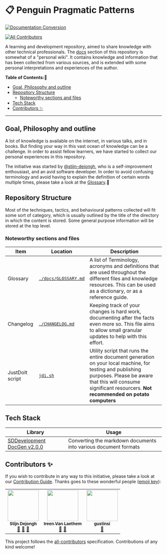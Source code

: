#  :clipboard: Penguin Pragmatic Patterns

[![Documentation Conversion](https://github.com/sddevelopment-be/penguin-programming/actions/workflows/document_conversion.yml/badge.svg)](https://github.com/sddevelopment-be/penguin-programming/actions/workflows/document_conversion.yml)
<!-- ALL-CONTRIBUTORS-BADGE:START - Do not remove or modify this section -->
[![All Contributors](https://img.shields.io/badge/all_contributors-3-orange.svg?style=flat-square)](#contributors-)
<!-- ALL-CONTRIBUTORS-BADGE:END -->
A learning and development repository, aimed to share knowledge with other technical professionals.
The [docs](./docs) section of this repository is somewhat of a "personal wiki". It contains knowledge and
information that has been collected from various sources, and is extended with some personal interpretations and experiences of the author.  

**Table of Contents:**

<!-- vim-markdown-toc GitLab -->

* [Goal, Philosophy and outline](#goal-philosophy-and-outline)
* [Repository Structure](#repository-structure)
  * [Noteworthy sections and files](#noteworthy-sections-and-files)
* [Tech Stack](#tech-stack)
* [Contributors ✨](#contributors-)

<!-- vim-markdown-toc -->

----

## Goal, Philosophy and outline

A lot of knowledge is available on the internet, in various talks, and in books.
But finding your way in this vast ocean of knowledge can be a challenge.
In order to assist fellow learners, we have started to collect our personal experiences in this repository.

The initiative was started by [@stijn-dejongh](https://github.com/stijn-Dejongh), who is a self-improvement enthousiast, and an avid software developer.
In order to avoid confusing terminology and avoid having to explain the definition of certain words multiple times, please take a look at the [Glossary](./docs/GLOSSARY.md).

## Repository Structure

Most of the techniques, tactics, and behavioural patterns collected will fit some sort of category, which is usually outlined by the title of the directory in which the content is stored.
Some general purpose information will be stored at the top level.

### Noteworthy sections and files
| Item | Location | Description |
|---|---|---|
| Glossary | [`./docs/GLOSSARY.md`](./docs/GLOSSARY.md) | A list of Terminology, acronyms and definitions that are used throughout the different files and knowledge resources. This can be used as a dictionary, or as a reference guide.
| Changelog | [`./CHANGELOG.md`](./CHANGELOG.md) | Keeping track of your changes is hard work, documenting after the facts even more so. This file aims to allow small granular updates to help with this effort. |
| JustDoIt script | [`jdi.sh`](./jdi.sh) | Utility script that runs the entire document generation on your local machine, for testing and publishing purposes. Please be aware that this will consume significant resourcers. **Not recommended on potato computers** |


## Tech Stack

| Library | Usage |
|---|---|
| [SDDevelopment DocGen v2.0.0](https://github.com/sddevelopment-be/document-generation) | Converting the markdown documents into various document formats |


## Contributors ✨

If you wish to contribute in any way to this initiative, please take a look at our [Contribution Guide](./CONTRIBUTING.md).
Thanks goes to these wonderful people ([emoji key](https://allcontributors.org/docs/en/emoji-key)):

<!-- ALL-CONTRIBUTORS-LIST:START - Do not remove or modify this section -->
<!-- prettier-ignore-start -->
<!-- markdownlint-disable -->
<table>
  <tr>
    <td align="center"><a href="http://sddevelopment.be/"><img src="https://avatars.githubusercontent.com/u/25401297?v=4?s=100" width="100px;" alt=""/><br /><sub><b>Stijn Dejongh</b></sub></a><br /><a href="#tool-stijn-dejongh" title="Tools">🔧</a> <a href="https://github.com/sddevelopment-be/penguin-programming/commits?author=stijn-dejongh" title="Documentation">📖</a> <a href="#design-stijn-dejongh" title="Design">🎨</a></td>
    <td align="center"><a href="https://github.com/IreenVL"><img src="https://avatars.githubusercontent.com/u/50783418?v=4?s=100" width="100px;" alt=""/><br /><sub><b>Ireen Van Laethem</b></sub></a><br /><a href="#ideas-IreenVL" title="Ideas, Planning, & Feedback">🤔</a> <a href="https://github.com/sddevelopment-be/penguin-programming/pulls?q=is%3Apr+reviewed-by%3AIreenVL" title="Reviewed Pull Requests">👀</a></td>
    <td align="center"><a href="https://github.com/gustinsi"><img src="https://avatars.githubusercontent.com/u/73937666?v=4?s=100" width="100px;" alt=""/><br /><sub><b>gustinsi</b></sub></a><br /><a href="https://github.com/sddevelopment-be/penguin-programming/pulls?q=is%3Apr+reviewed-by%3Agustinsi" title="Reviewed Pull Requests">👀</a></td>
  </tr>
</table>

<!-- markdownlint-restore -->
<!-- prettier-ignore-end -->

<!-- ALL-CONTRIBUTORS-LIST:END -->

This project follows the [all-contributors](https://github.com/all-contributors/all-contributors) specification. Contributions of any kind welcome!
